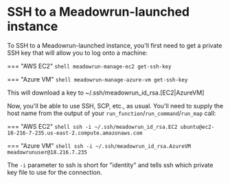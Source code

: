 # SSH to a Meadowrun-launched instance

To SSH to a Meadowrun-launched instance, you'll first need to get a private SSH key that
will allow you to log onto a machine:

=== "AWS EC2"
    ```shell
    meadowrun-manage-ec2 get-ssh-key
    ```

=== "Azure VM"
    ```shell
    meadowrun-manage-azure-vm get-ssh-key
    ```

This will download a key to ~/.ssh/meadowrun_id_rsa.\[EC2|AzureVM\]

Now, you'll be able to use SSH, SCP, etc., as usual. You'll need to supply the host
name from the output of your `run_function`/`run_command`/`run_map` call:

=== "AWS EC2"
    ```shell
    ssh -i ~/.ssh/meadowrun_id_rsa.EC2 ubuntu@ec2-18-216-7-235.us-east-2.compute.amazonaws.com
    ```

=== "Azure VM"
    ```shell
    ssh -i ~/.ssh/meadowrun_id_rsa.AzureVM meadowrunuser@18.216.7.235
    ```

The `-i` parameter to ssh is short for "identity" and tells ssh which private key file
to use for the connection.

